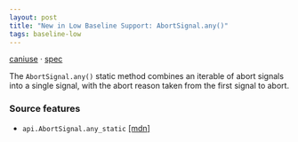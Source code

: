 ```yaml
---
layout: post
title: "New in Low Baseline Support: AbortSignal.any()"
tags: baseline-low
---
```


[caniuse](https://caniuse.com/?search=abortsignal-any) · [spec](https://dom.spec.whatwg.org/#dom-abortsignal-any)

The `AbortSignal.any()` static method combines an iterable of abort signals into a single signal, with the abort reason taken from the first signal to abort.

### Source features

- ``api.AbortSignal.any_static`` [[mdn]](https://developer.mozilla.org/en-US/search?q=api.AbortSignal.any_static)
